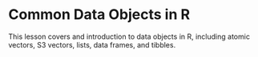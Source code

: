 # Common Data Objects in R

This lesson covers and introduction to data objects in R, including atomic vectors, S3 vectors, lists, data frames, and tibbles. 
